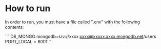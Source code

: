 # How to run

In order to run, you must have a file called ".env" with the following contents:

´´´
DB_MONGO:mongodb+srv://xxxx:xxxx@xxxxx.xxxx.mongodb.net/users
PORT_LOCAL = 8001
´´´